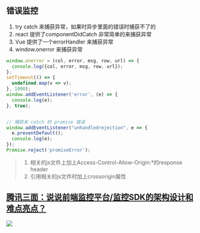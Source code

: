 ## 错误监控
1. try catch 来捕获异常，如果时异步里面的错误时捕获不了的
2. react 提供了componentDidCatch 非常简单的来捕获异常
3. Vue 提供了一个errorHandler 来捕获异常
4. window.onerror 来捕获异常
```javascript
window.onerror = (col, error, msg, row, url) => {
  console.log({col, error, msg, row, url});
};
setTimeout(() => {
  undefined.map(v => v);
}, 1000);
window.addEventListener('error', (e) => {
  console.log(e);
}, true);


// 捕获未 catch 的 promise 错误
window.addEventListener("unhandledrejection", e => {
  e.preventDefault();
  console.log(e);
});
Promise.reject('promiseError');
```
> 1. 相关的js文件上加上Access-Control-Allow-Origin:*的response header
> 2. 引用相关的js文件时加上crossorigin属性

## [腾讯三面：说说前端监控平台/监控SDK的架构设计和难点亮点？](https://juejin.cn/post/7108660942686126093)
![](https://p9-juejin.byteimg.com/tos-cn-i-k3u1fbpfcp/789a3cbec5fe4c91a95ca9644d369cf2~tplv-k3u1fbpfcp-zoom-in-crop-mark:3780:0:0:0.awebp?)
